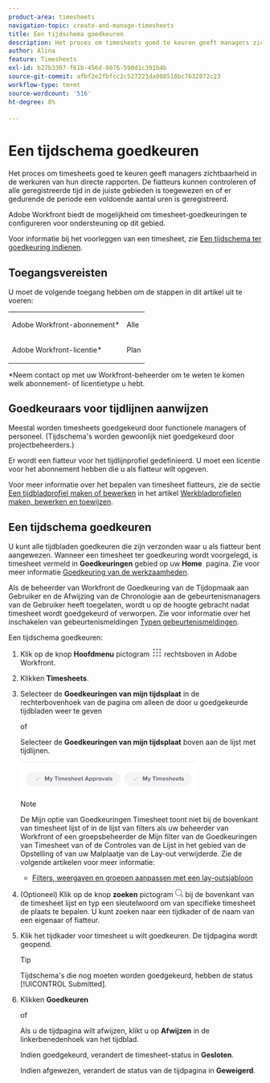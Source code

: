 ```yaml
---
product-area: timesheets
navigation-topic: create-and-manage-timesheets
title: Een tijdschema goedkeuren
description: Het proces om timesheets goed te keuren geeft managers zichtbaarheid in de werkuren van hun directe rapporten. De fiatteurs kunnen controleren of alle geregistreerde tijd in de juiste gebieden is toegewezen en of er gedurende de periode een voldoende aantal uren is geregistreerd.
author: Alina
feature: Timesheets
exl-id: b27b3307-f61b-456d-8076-590d1c391b4b
source-git-commit: afbf2e2fbfcc2c527223da008518bc7632872c23
workflow-type: tm+mt
source-wordcount: '516'
ht-degree: 0%

---
```


# Een tijdschema goedkeuren

Het proces om timesheets goed te keuren geeft managers zichtbaarheid in de werkuren van hun directe rapporten. De fiatteurs kunnen controleren of alle geregistreerde tijd in de juiste gebieden is toegewezen en of er gedurende de periode een voldoende aantal uren is geregistreerd.

Adobe Workfront biedt de mogelijkheid om timesheet-goedkeuringen te configureren voor ondersteuning op dit gebied.

Voor informatie bij het voorleggen van een timesheet, zie [Een tijdschema ter goedkeuring indienen](../../timesheets/create-and-manage-timesheets/submit-timesheet-for-approval.md).

## Toegangsvereisten

U moet de volgende toegang hebben om de stappen in dit artikel uit te voeren:

<table style="table-layout:auto"> 
 <col> 
 </col> 
 <col> 
 </col> 
 <tbody> 
  <tr> 
   <td role="rowheader">Adobe Workfront-abonnement*</td> 
   <td> <p>Alle</p> </td> 
  </tr> 
  <tr> 
   <td role="rowheader">Adobe Workfront-licentie*</td> 
   <td> <p>Plan </p> </td> 
  </tr> 
 </tbody> 
</table>

*Neem contact op met uw Workfront-beheerder om te weten te komen welk abonnement- of licentietype u hebt.

## Goedkeuraars voor tijdlijnen aanwijzen

Meestal worden timesheets goedgekeurd door functionele managers of personeel. (Tijdschema&#39;s worden gewoonlijk niet goedgekeurd door projectbeheerders.)

Er wordt een fiatteur voor het tijdlijnprofiel gedefinieerd. U moet een licentie voor het abonnement hebben die u als fiatteur wilt opgeven.

Voor meer informatie over het bepalen van timesheet fiatteurs, zie de sectie [Een tijdbladprofiel maken of bewerken](../../timesheets/create-and-manage-timesheets/create-timesheet-profiles.md#create) in het artikel [Werkbladprofielen maken, bewerken en toewijzen](../../timesheets/create-and-manage-timesheets/create-timesheet-profiles.md).

## Een tijdschema goedkeuren

U kunt alle tijdbladen goedkeuren die zijn verzonden waar u als fiatteur bent aangewezen. Wanneer een timesheet ter goedkeuring wordt voorgelegd, is timesheet vermeld in **Goedkeuringen** gebied op uw **Home**  pagina. Zie voor meer informatie [Goedkeuring van de werkzaamheden](../../review-and-approve-work/manage-approvals/approving-work.md).

Als de beheerder van Workfront de Goedkeuring van de Tijdopmaak aan Gebruiker en de Afwijzing van de Chronologie aan de gebeurtenismanagers van de Gebruiker heeft toegelaten, wordt u op de hoogte gebracht nadat timesheet wordt goedgekeurd of verworpen. Zie voor informatie over het inschakelen van gebeurtenismeldingen [Typen gebeurtenismeldingen](../../administration-and-setup/manage-workfront/emails/event-notifications-available-in-wf.md).

Een tijdschema goedkeuren:

1. Klik op de knop **Hoofdmenu** pictogram ![](assets/main-menu-icon.png) rechtsboven in Adobe Workfront.
1. Klikken **Timesheets**.
1. Selecteer de **Goedkeuringen van mijn tijdsplaat** in de rechterbovenhoek van de pagina om alleen de door u goedgekeurde tijdbladen weer te geven

   of

   Selecteer de **Goedkeuringen van mijn tijdsplaat** boven aan de lijst met tijdlijnen.

   ![](assets/my-timesheet-approvals-my-timesheets-pills-on-timesheets-list-nwe-350x58.png)

   >[!NOTE]
   >
   >De Mijn optie van Goedkeuringen Timesheet toont niet bij de bovenkant van timesheet lijst of in de lijst van filters als uw beheerder van Workfront of een groepsbeheerder de Mijn filter van de Goedkeuringen van Timesheet van of de Controles van de Lijst in het gebied van de Opstelling of van uw Malplaatje van de Lay-out verwijderde. Zie de volgende artikelen voor meer informatie:
   >
   >   
   >   
   >   * [Filters, weergaven en groepen aanpassen met een lay-outsjabloon](../../administration-and-setup/customize-workfront/use-layout-templates/customize-fvg-list-controls-layout-template.md)
   >   
   >

1. (Optioneel) Klik op de knop **zoeken** pictogram ![](assets/search-icon.png) bij de bovenkant van de timesheet lijst en typ een sleutelwoord om van specifieke timesheet de plaats te bepalen. U kunt zoeken naar een tijdkader of de naam van een eigenaar of fiatteur.
1. Klik het tijdkader voor timesheet u wilt goedkeuren. De tijdpagina wordt geopend.

   >[!TIP]
   >
   >Tijdschema&#39;s die nog moeten worden goedgekeurd, hebben de status [!UICONTROL Submitted].


1. Klikken **Goedkeuren**

   of

   Als u de tijdpagina wilt afwijzen, klikt u op **Afwijzen** in de linkerbenedenhoek van het tijdblad.

   Indien goedgekeurd, verandert de timesheet-status in **Gesloten**.

   Indien afgewezen, verandert de status van de tijdpagina in **Geweigerd**.
